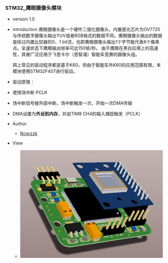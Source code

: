 
### STM32_鹰眼摄像头模块

- version 1.0

- introduction
	鹰眼摄像头是一个硬件二值化摄像头，内置感光芯片为OV7725与传统数字摄像头输出YUV或者RGB格式的数据不同，鹰眼摄像头输出的数据
是经过内置比较器的0、1 bit流，也即鹰眼摄像头输出1个字节能代表8个像素点。全速状态下鹰眼输出帧率可达150帧/秒。
由于鹰眼在黑白应用上的高速性，其被广泛应用于飞思卡尔（恩智浦）智能车竞赛的摄像头组。
	
	网上常见的驱动程序都是基于K60，但由于智能车外K60的应用范围有限，本模块使用STM32F407进行驱动。
	
- 驱动原理：
 - 使用场中断 PCLK
 - 场中断信号接外部中断，场中断触发一次，开始一次DMA传输
 - DMA设置为**外设到内存**，并由TIM8 CH4的输入捕捉触发（PCLK）

- Author 
	- [Ncerzzk](https://github.com/Ncerzzk)
	
- View
	- ![view](https://raw.githubusercontent.com/Ncerzzk/stm32_Eagle-Eye/master/view.jpg)
	
